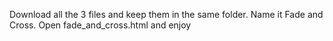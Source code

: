 Download all the 3 files and keep them in the same folder. Name it Fade and Cross. Open fade_and_cross.html and enjoy
